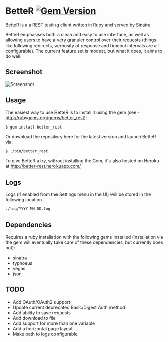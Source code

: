 # BetteR [![Gem Version](https://badge.fury.io/rb/better_rest.svg)](http://badge.fury.io/rb/better_rest)

BetteR is a a REST testing client written in Ruby and served by Sinatra.

BetteR emphasises both a clean and easy to use interface, as well as allowing users to have a very granuler control over their requests (things like following redirects, verbosity of response and timeout intervals are all configurable). The current feature set is modest, but what it does, it aims to do well.

## Screenshot

![Screenshot](http://at1as.github.io/github_repo_assets/BetteR-reqeust.jpg)

## Usage

The easiest way to use BetteR is to install it using the gem (see - http://rubygems.org/gems/better_rest):
```bash
$ gem install better_rest
```
Or download the repository here for the latest version and launch BetteR via:
```bash
$ ./bin/better_rest
```
To give BetteR a try, without installing the Gem, it's also hosted on Heroku at http://better-rest.herokuapp.com/

## Logs

Logs (if enabled from the Settings menu in the UI) will be stored in the following location
```bash
./log/YYYY-MM-DD.log
```
## Dependencies

Requires a ruby installation with the following gems installed (installation via the gem will eventually take care of these dependencies, but currently does not):
- sinatra
- typhoeus
- vegas
- json

## TODO

* Add OAuth/OAuth2 support
* Update current deprecated Basic/Digest Auth method
* Add ability to save requests
* Add download to file
* Add support for more than one variable
* Add a horizontal page layout
* Make path to logs configurable
